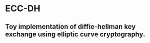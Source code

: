 ECC-DH
======

Toy implementation of diffie-hellman key exchange using elliptic curve cryptography.
------------------------------------------------------------------------------------
